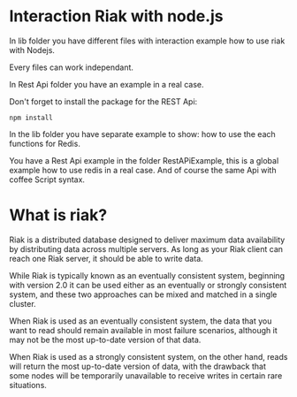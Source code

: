 Interaction Riak with node.js
=====================================

In lib folder you have different files with interaction example how to use riak with Nodejs.

Every files can work independant.

In Rest Api folder you have an example in a real case.

Don't forget to install the package for the REST Api:
```
npm install
```

In the lib folder you have separate example to show: how to use the each functions for Redis.

You have a Rest Api example in the folder RestAPiExample, this is a global example how to use redis in a real case.
And of course the same Api with coffee Script syntax.

What is riak?
================

Riak is a distributed database designed to deliver maximum data availability by distributing data across multiple servers. As long as your Riak client can reach one Riak server, it should be able to write data.

While Riak is typically known as an eventually consistent system, beginning with version 2.0 it can be used either as an eventually or strongly consistent system, and these two approaches can be mixed and matched in a single cluster.

When Riak is used as an eventually consistent system, the data that you want to read should remain available in most failure scenarios, although it may not be the most up-to-date version of that data.

When Riak is used as a strongly consistent system, on the other hand, reads will return the most up-to-date version of data, with the drawback that some nodes will be temporarily unavailable to receive writes in certain rare situations.
